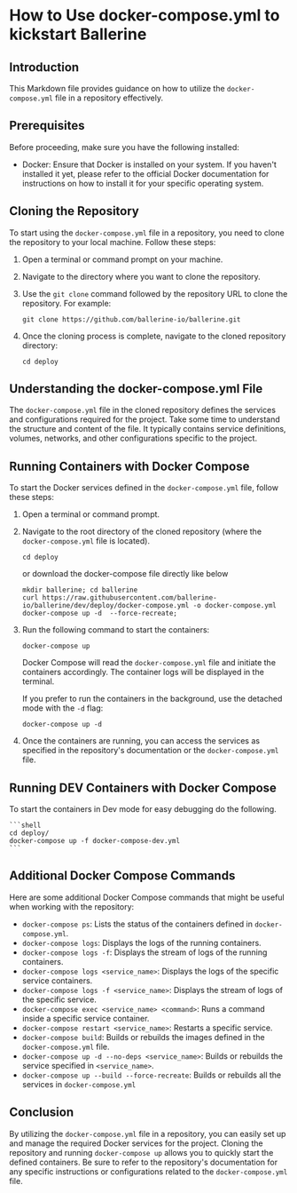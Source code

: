 # How to Use docker-compose.yml to kickstart Ballerine

## Introduction

This Markdown file provides guidance on how to utilize the `docker-compose.yml` file in a repository effectively.

## Prerequisites

Before proceeding, make sure you have the following installed:

- Docker: Ensure that Docker is installed on your system. If you haven't installed it yet, please refer to the official Docker documentation for instructions on how to install it for your specific operating system.

## Cloning the Repository

To start using the `docker-compose.yml` file in a repository, you need to clone the repository to your local machine. Follow these steps:

1. Open a terminal or command prompt on your machine.
2. Navigate to the directory where you want to clone the repository.
3. Use the `git clone` command followed by the repository URL to clone the repository. For example:

    ```shell
    git clone https://github.com/ballerine-io/ballerine.git
    ```

4. Once the cloning process is complete, navigate to the cloned repository directory:

    ```shell
    cd deploy
    ```

## Understanding the docker-compose.yml File

The `docker-compose.yml` file in the cloned repository defines the services and configurations required for the project. Take some time to understand the structure and content of the file. It typically contains service definitions, volumes, networks, and other configurations specific to the project.

## Running Containers with Docker Compose

To start the Docker services defined in the `docker-compose.yml` file, follow these steps:

1. Open a terminal or command prompt.
2. Navigate to the root directory of the cloned repository (where the `docker-compose.yml` file is located).

    ```shell
    cd deploy
    ```

    or download the docker-compose file directly like below

    ```shell
    mkdir ballerine; cd ballerine
    curl https://raw.githubusercontent.com/ballerine-io/ballerine/dev/deploy/docker-compose.yml -o docker-compose.yml
    docker-compose up -d  --force-recreate;
    ```

3. Run the following command to start the containers:

    ```shell
    docker-compose up
    ```

    Docker Compose will read the `docker-compose.yml` file and initiate the containers accordingly. The container logs will be displayed in the terminal.

    If you prefer to run the containers in the background, use the detached mode with the `-d` flag:

    ```shell
    docker-compose up -d
    ```

4. Once the containers are running, you can access the services as specified in the repository's documentation or the `docker-compose.yml` file.

## Running DEV Containers with Docker Compose

To start the containers in Dev mode for easy debugging do the following.

    ```shell
    cd deploy/
    docker-compose up -f docker-compose-dev.yml
    ```

## Additional Docker Compose Commands

Here are some additional Docker Compose commands that might be useful when working with the repository:

- `docker-compose ps`: Lists the status of the containers defined in `docker-compose.yml`.
- `docker-compose logs`: Displays the logs of the running containers.
- `docker-compose logs -f`: Displays the stream of logs of the running containers.
- `docker-compose logs <service_name>`: Displays the logs of the specific service containers.
- `docker-compose logs -f <service_name>`: Displays the stream of logs of the specific service.
- `docker-compose exec <service_name> <command>`: Runs a command inside a specific service container.
- `docker-compose restart <service_name>`: Restarts a specific service.
- `docker-compose build`: Builds or rebuilds the images defined in the `docker-compose.yml` file.
- `docker-compose up -d --no-deps <service_name>`: Builds or rebuilds the service specified in `<service_name>`.
- `docker-compose up --build --force-recreate`: Builds or rebuilds all the services in `docker-compose.yml`

## Conclusion

By utilizing the `docker-compose.yml` file in a repository, you can easily set up and manage the required Docker services for the project. Cloning the repository and running `docker-compose up` allows you to quickly start the defined containers. Be sure to refer to the repository's documentation for any specific instructions or configurations related to the `docker-compose.yml` file.
